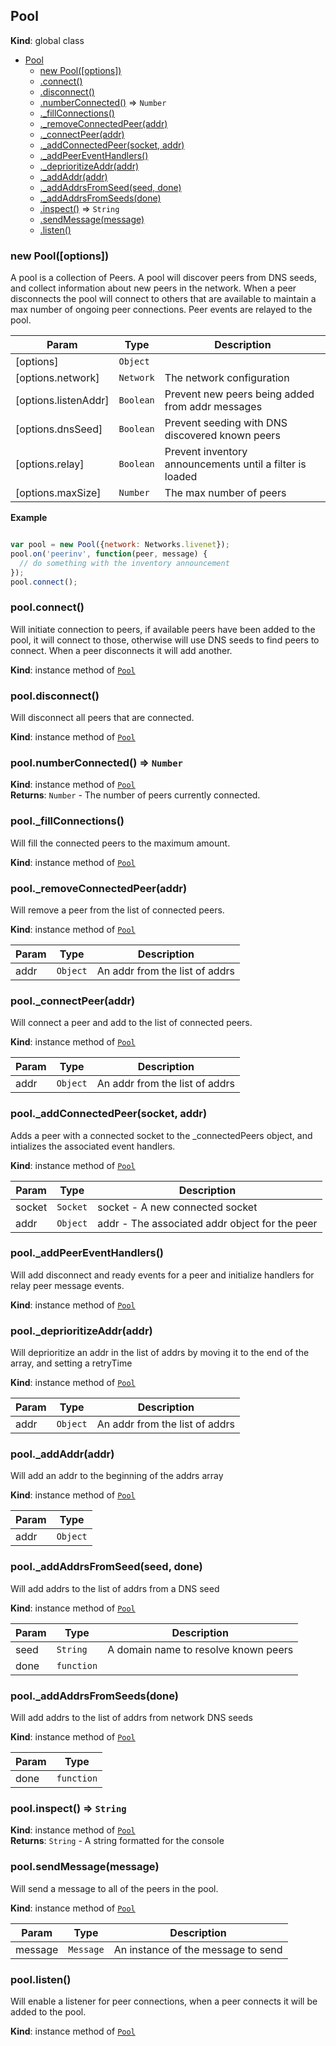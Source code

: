 <a name="Pool"></a>
## Pool
**Kind**: global class  

* [Pool](#Pool)
  * [new Pool([options])](#new_Pool_new)
  * [.connect()](#Pool+connect)
  * [.disconnect()](#Pool+disconnect)
  * [.numberConnected()](#Pool+numberConnected) ⇒ <code>Number</code>
  * [._fillConnections()](#Pool+_fillConnections)
  * [._removeConnectedPeer(addr)](#Pool+_removeConnectedPeer)
  * [._connectPeer(addr)](#Pool+_connectPeer)
  * [._addConnectedPeer(socket, addr)](#Pool+_addConnectedPeer)
  * [._addPeerEventHandlers()](#Pool+_addPeerEventHandlers)
  * [._deprioritizeAddr(addr)](#Pool+_deprioritizeAddr)
  * [._addAddr(addr)](#Pool+_addAddr)
  * [._addAddrsFromSeed(seed, done)](#Pool+_addAddrsFromSeed)
  * [._addAddrsFromSeeds(done)](#Pool+_addAddrsFromSeeds)
  * [.inspect()](#Pool+inspect) ⇒ <code>String</code>
  * [.sendMessage(message)](#Pool+sendMessage)
  * [.listen()](#Pool+listen)

<a name="new_Pool_new"></a>
### new Pool([options])
A pool is a collection of Peers. A pool will discover peers from DNS seeds, and
collect information about new peers in the network. When a peer disconnects the pool
will connect to others that are available to maintain a max number of
ongoing peer connections. Peer events are relayed to the pool.


| Param | Type | Description |
| --- | --- | --- |
| [options] | <code>Object</code> |  |
| [options.network] | <code>Network</code> | The network configuration |
| [options.listenAddr] | <code>Boolean</code> | Prevent new peers being added from addr messages |
| [options.dnsSeed] | <code>Boolean</code> | Prevent seeding with DNS discovered known peers |
| [options.relay] | <code>Boolean</code> | Prevent inventory announcements until a filter is loaded |
| [options.maxSize] | <code>Number</code> | The max number of peers |

**Example**  
```javascript

var pool = new Pool({network: Networks.livenet});
pool.on('peerinv', function(peer, message) {
  // do something with the inventory announcement
});
pool.connect();
```
<a name="Pool+connect"></a>
### pool.connect()
Will initiate connection to peers, if available peers have been added to
the pool, it will connect to those, otherwise will use DNS seeds to find
peers to connect. When a peer disconnects it will add another.

**Kind**: instance method of <code>[Pool](#Pool)</code>  
<a name="Pool+disconnect"></a>
### pool.disconnect()
Will disconnect all peers that are connected.

**Kind**: instance method of <code>[Pool](#Pool)</code>  
<a name="Pool+numberConnected"></a>
### pool.numberConnected() ⇒ <code>Number</code>
**Kind**: instance method of <code>[Pool](#Pool)</code>  
**Returns**: <code>Number</code> - The number of peers currently connected.  
<a name="Pool+_fillConnections"></a>
### pool._fillConnections()
Will fill the connected peers to the maximum amount.

**Kind**: instance method of <code>[Pool](#Pool)</code>  
<a name="Pool+_removeConnectedPeer"></a>
### pool._removeConnectedPeer(addr)
Will remove a peer from the list of connected peers.

**Kind**: instance method of <code>[Pool](#Pool)</code>  

| Param | Type | Description |
| --- | --- | --- |
| addr | <code>Object</code> | An addr from the list of addrs |

<a name="Pool+_connectPeer"></a>
### pool._connectPeer(addr)
Will connect a peer and add to the list of connected peers.

**Kind**: instance method of <code>[Pool](#Pool)</code>  

| Param | Type | Description |
| --- | --- | --- |
| addr | <code>Object</code> | An addr from the list of addrs |

<a name="Pool+_addConnectedPeer"></a>
### pool._addConnectedPeer(socket, addr)
Adds a peer with a connected socket to the _connectedPeers object, and
intializes the associated event handlers.

**Kind**: instance method of <code>[Pool](#Pool)</code>  

| Param | Type | Description |
| --- | --- | --- |
| socket | <code>Socket</code> | socket - A new connected socket |
| addr | <code>Object</code> | addr - The associated addr object for the peer |

<a name="Pool+_addPeerEventHandlers"></a>
### pool._addPeerEventHandlers()
Will add disconnect and ready events for a peer and initialize
handlers for relay peer message events.

**Kind**: instance method of <code>[Pool](#Pool)</code>  
<a name="Pool+_deprioritizeAddr"></a>
### pool._deprioritizeAddr(addr)
Will deprioritize an addr in the list of addrs by moving it to the end
of the array, and setting a retryTime

**Kind**: instance method of <code>[Pool](#Pool)</code>  

| Param | Type | Description |
| --- | --- | --- |
| addr | <code>Object</code> | An addr from the list of addrs |

<a name="Pool+_addAddr"></a>
### pool._addAddr(addr)
Will add an addr to the beginning of the addrs array

**Kind**: instance method of <code>[Pool](#Pool)</code>  

| Param | Type |
| --- | --- |
| addr | <code>Object</code> | 

<a name="Pool+_addAddrsFromSeed"></a>
### pool._addAddrsFromSeed(seed, done)
Will add addrs to the list of addrs from a DNS seed

**Kind**: instance method of <code>[Pool](#Pool)</code>  

| Param | Type | Description |
| --- | --- | --- |
| seed | <code>String</code> | A domain name to resolve known peers |
| done | <code>function</code> |  |

<a name="Pool+_addAddrsFromSeeds"></a>
### pool._addAddrsFromSeeds(done)
Will add addrs to the list of addrs from network DNS seeds

**Kind**: instance method of <code>[Pool](#Pool)</code>  

| Param | Type |
| --- | --- |
| done | <code>function</code> | 

<a name="Pool+inspect"></a>
### pool.inspect() ⇒ <code>String</code>
**Kind**: instance method of <code>[Pool](#Pool)</code>  
**Returns**: <code>String</code> - A string formatted for the console  
<a name="Pool+sendMessage"></a>
### pool.sendMessage(message)
Will send a message to all of the peers in the pool.

**Kind**: instance method of <code>[Pool](#Pool)</code>  

| Param | Type | Description |
| --- | --- | --- |
| message | <code>Message</code> | An instance of the message to send |

<a name="Pool+listen"></a>
### pool.listen()
Will enable a listener for peer connections, when a peer connects
it will be added to the pool.

**Kind**: instance method of <code>[Pool](#Pool)</code>  

